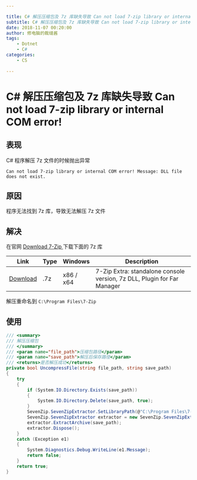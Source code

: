 ```yaml
---

title: C# 解压压缩包及 7z 库缺失导致 Can not load 7-zip library or internal COM error!
subtitle: C# 解压压缩包及 7z 库缺失导致 Can not load 7-zip library or internal COM error!
date: 2018-11-07 00:20:00
author: 修电脑的裁缝酱
tags:
	- Dotnet
	- C#
categories: 
	- CS
	
---
```


# C# 解压压缩包及 7z 库缺失导致 Can not load 7-zip library or internal COM error!

## 表现

C# 程序解压 7z 文件的时候抛出异常

```
Can not load 7-zip library or internal COM error! Message: DLL file does not exist.
```

## 原因

程序无法找到 7z 库，导致无法解压 7z 文件

## 解决

在官网 [Download 7-Zip ](https://www.7-zip.org/download.html) 下载下面的 7z 库

Link|Type|Windows|Description
---|---|---|---
[Download](https://www.7-zip.org/a/7z1805-extra.7z) | .7z | x86 / x64 | 7-Zip Extra: standalone console version, 7z DLL, Plugin for Far Manager

解压重命名到 `C:\Program Files\7-Zip`

## 使用

```cs
/// <summary>
/// 解压压缩包
/// </summary>
/// <param name="file_path">压缩包路径</param>
/// <param name="save_path">解压后保存路径</param>
/// <returns>是否解压成功</returns>
private bool UncompressFile(string file_path, string save_path)
{
    try
    {
        if (System.IO.Directory.Exists(save_path))
        {
            System.IO.Directory.Delete(save_path, true);
        }
        SevenZip.SevenZipExtractor.SetLibraryPath(@"C:\Program Files\7-Zip\7za.dll");
        SevenZip.SevenZipExtractor extractor = new SevenZip.SevenZipExtractor(file_path);
        extractor.ExtractArchive(save_path);
        extractor.Dispose();
    }
    catch (Exception e1)
    {
        System.Diagnostics.Debug.WriteLine(e1.Message);
        return false;
    }
    return true;
}
```